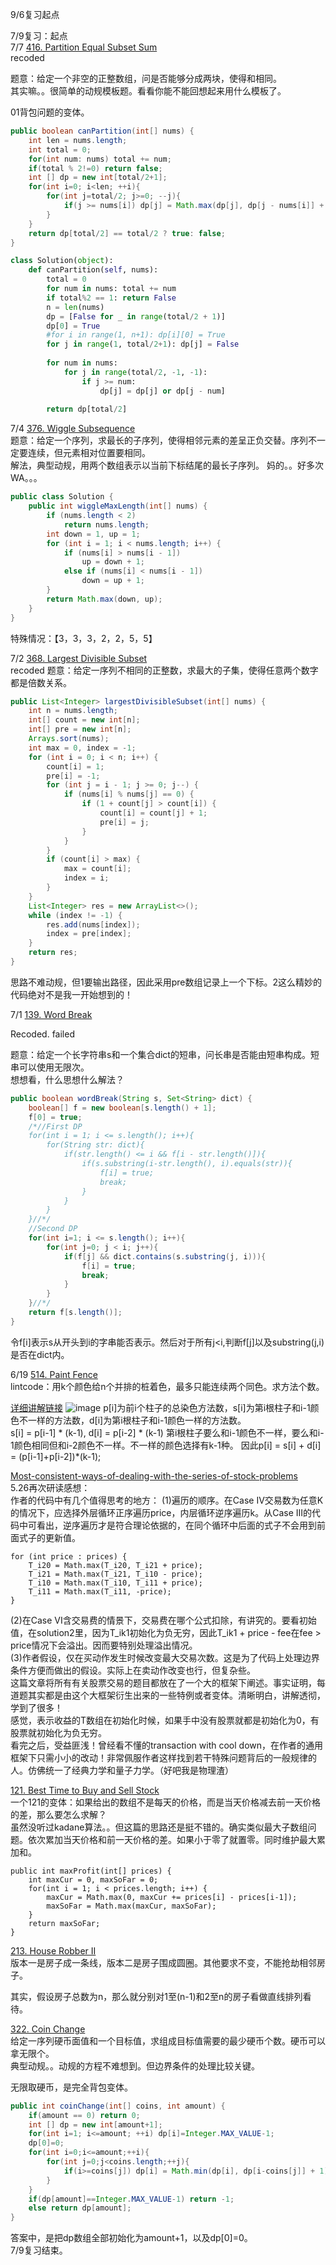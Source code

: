 9/6复习起点

7/9复习：起点<br>
7/7 [416. Partition Equal Subset Sum](https://leetcode.com/problems/partition-equal-subset-sum/description/)<br>recoded

题意：给定一个非空的正整数组，问是否能够分成两块，使得和相同。<br>
其实嘛。。很简单的动规模板题。看看你能不能回想起来用什么模板了。

01背包问题的变体。

```java
public boolean canPartition(int[] nums) {
    int len = nums.length;
    int total = 0;
    for(int num: nums) total += num;
    if(total % 2!=0) return false;
    int [] dp = new int[total/2+1];
    for(int i=0; i<len; ++i){
        for(int j=total/2; j>=0; --j){
            if(j >= nums[i]) dp[j] = Math.max(dp[j], dp[j - nums[i]] + nums[i]);
        }
    }
    return dp[total/2] == total/2 ? true: false;
}
```

```python
class Solution(object):
    def canPartition(self, nums):
        total = 0
        for num in nums: total += num
        if total%2 == 1: return False
        n = len(nums)
        dp = [False for _ in range(total/2 + 1)]
        dp[0] = True
        #for i in range(1, n+1): dp[i][0] = True
        for j in range(1, total/2+1): dp[j] = False
        
        for num in nums:
            for j in range(total/2, -1, -1):
                if j >= num:
                    dp[j] = dp[j] or dp[j - num]
                    
        return dp[total/2]
```



7/4 [376. Wiggle Subsequence](https://leetcode.com/problems/wiggle-subsequence/description/)<br>
题意：给定一个序列，求最长的子序列，使得相邻元素的差呈正负交替。序列不一定要连续，但元素相对位置要相同。<br>
解法，典型动规，用两个数组表示以当前下标结尾的最长子序列。
妈的。。好多次WA。。。

```java
public class Solution {
    public int wiggleMaxLength(int[] nums) {
        if (nums.length < 2)
            return nums.length;
        int down = 1, up = 1;
        for (int i = 1; i < nums.length; i++) {
            if (nums[i] > nums[i - 1])
                up = down + 1;
            else if (nums[i] < nums[i - 1])
                down = up + 1;
        }
        return Math.max(down, up);
    }
}
```
特殊情况：【3，3，3，2，2，5，5】

7/2 [368. Largest Divisible Subset](https://leetcode.com/problems/largest-divisible-subset/description/)<br>recoded
题意：给定一序列不相同的正整数，求最大的子集，使得任意两个数字都是倍数关系。<br>

```java
public List<Integer> largestDivisibleSubset(int[] nums) {
    int n = nums.length;
    int[] count = new int[n];
    int[] pre = new int[n];
    Arrays.sort(nums);
    int max = 0, index = -1;
    for (int i = 0; i < n; i++) {
        count[i] = 1;
        pre[i] = -1;
        for (int j = i - 1; j >= 0; j--) {
            if (nums[i] % nums[j] == 0) {
                if (1 + count[j] > count[i]) {
                    count[i] = count[j] + 1;
                    pre[i] = j;
                }
            }
        }
        if (count[i] > max) {
            max = count[i];
            index = i;
        }
    }
    List<Integer> res = new ArrayList<>();
    while (index != -1) {
        res.add(nums[index]);
        index = pre[index];
    }
    return res;
}
```
思路不难动规，但1要输出路径，因此采用pre数组记录上一个下标。2这么精妙的代码绝对不是我一开始想到的！

7/1 [139. Word Break](https://leetcode.com/problems/word-break/description/)<br>

Recoded. failed

题意：给定一个长字符串s和一个集合dict的短串，问长串是否能由短串构成。短串可以使用无限次。<br>
想想看，什么思想什么解法？

```java
public boolean wordBreak(String s, Set<String> dict) {
    boolean[] f = new boolean[s.length() + 1];
    f[0] = true;
    /*//First DP
    for(int i = 1; i <= s.length(); i++){
        for(String str: dict){
            if(str.length() <= i && f[i - str.length()]){
                if(s.substring(i-str.length(), i).equals(str)){
                    f[i] = true;
                    break;
                }
            }
        }
    }//*/
    //Second DP
    for(int i=1; i <= s.length(); i++){
        for(int j=0; j < i; j++){
            if(f[j] && dict.contains(s.substring(j, i))){
                f[i] = true;
                break;
            }
        }
    }//*/
    return f[s.length()];
}
```
令f[i]表示s从开头到i的字串能否表示。然后对于所有j<i,判断f[j]以及substring(j,i)是否在dict内。

6/19 [514. Paint Fence](https://www.lintcode.com/problem/paint-fence/description)<br>
lintcode：用k个颜色给n个并排的桩着色，最多只能连续两个同色。求方法个数。<br>

[详细讲解链接](http://yuanhsh.iteye.com/blog/2219891)
![image](http://m.qpic.cn/psb?/V13hu9k31D6BsB/h2fPxNVtSg.4zygk0nvtca6QSIRL1sikkXl4ihg6f9s!/b/dFkAAAAAAAAA&bo=dgO5AQAAAAARF.0!&rf=viewer_4&t=5)
p[i]为前i个柱子的总染色方法数，s[i]为第i根柱子和i-1颜色不一样的方法数，d[i]为第i根柱子和i-1颜色一样的方法数。<br>
s[i] = p[i-1] * (k-1), d[i] = p[i-2] * (k-1)
第i根柱子要么和i-1颜色不一样，要么和i-1颜色相同但和i-2颜色不一样。不一样的颜色选择有k-1种。
因此p[i] = s[i] + d[i] = (p[i-1]+p[i-2])*(k-1);


[Most-consistent-ways-of-dealing-with-the-series-of-stock-problems](https://leetcode.com/problems/best-time-to-buy-and-sell-stock-with-transaction-fee/discuss/108870/Most-consistent-ways-of-dealing-with-the-series-of-stock-problems)<br>
5.26再次研读感想：<br>
作者的代码中有几个值得思考的地方：
(1)遍历的顺序。在Case IV交易数为任意K的情况下，应选择外层循环正序遍历price，内层循环逆序遍历k。从Case III的代码中可看出，逆序遍历才是符合理论依据的，在同个循环中后面的式子不会用到前面式子的更新值。
```
for (int price : prices) {
    T_i20 = Math.max(T_i20, T_i21 + price);
    T_i21 = Math.max(T_i21, T_i10 - price);
    T_i10 = Math.max(T_i10, T_i11 + price);
    T_i11 = Math.max(T_i11, -price);
}
```
(2)在Case VI含交易费的情景下，交易费在哪个公式扣除，有讲究的。要看初始值，在solution2里，因为T_ik1初始化为负无穷，因此T_ik1 + price - fee在fee > price情况下会溢出。因而要特别处理溢出情况。<br>
(3)作者假设，仅在买动作发生时候改变最大交易次数。这是为了代码上处理边界条件方便而做出的假设。实际上在卖动作改变也行，但复杂些。<br>
这篇文章将所有有关股票交易的题目都放在了一个大的框架下阐述。事实证明，每道题其实都是由这个大框架衍生出来的一些特例或者变体。清晰明白，讲解透彻，学到了很多！<br>
感觉，表示收益的T数组在初始化时候，如果手中没有股票就都是初始化为0，有股票就初始化为负无穷。<br>
看完之后，受益匪浅！曾经看不懂的transaction with cool down，在作者的通用框架下只需小小的改动！非常佩服作者这样找到若干特殊问题背后的一般规律的人。仿佛统一了经典力学和量子力学。（好吧我是物理渣）

[121. Best Time to Buy and Sell Stock](https://leetcode.com/problems/best-time-to-buy-and-sell-stock/discuss/39038/kadanes-algorithm-since-no-one-has-mentioned-about-this-so-far-in-case-if-interviewer-twists-the-input)<br>
一个121的变体：如果给出的数组不是每天的价格，而是当天价格减去前一天价格的差，那么要怎么求解？<br>
虽然没听过kadane算法。。但这篇的思路还是挺不错的。确实类似最大子数组问题。依次累加当天价格和前一天价格的差。如果小于零了就置零。同时维护最大累加和。
```
public int maxProfit(int[] prices) {
    int maxCur = 0, maxSoFar = 0;
    for(int i = 1; i < prices.length; i++) {
        maxCur = Math.max(0, maxCur += prices[i] - prices[i-1]);
        maxSoFar = Math.max(maxCur, maxSoFar);
    }
    return maxSoFar;
}
```
[213. House Robber II](https://leetcode.com/problems/house-robber-ii)<br>
版本一是房子成一条线，版本二是房子围成圆圈。其他要求不变，不能抢劫相邻房子。

其实，假设房子总数为n，那么就分别对1至(n-1)和2至n的房子看做直线排列看待。

[322. Coin Change](https://leetcode.com/problems/coin-change/description/)<br>
给定一序列硬币面值和一个目标值，求组成目标值需要的最少硬币个数。硬币可以拿无限个。<br>
典型动规。。动规的方程不难想到。但边界条件的处理比较关键。

无限取硬币，是完全背包变体。

```java
public int coinChange(int[] coins, int amount) {
    if(amount == 0) return 0;
    int [] dp = new int[amount+1];
    for(int i=1; i<=amount; ++i) dp[i]=Integer.MAX_VALUE-1;
    dp[0]=0;
    for(int i=0;i<=amount;++i){
        for(int j=0;j<coins.length;++j){
            if(i>=coins[j]) dp[i] = Math.min(dp[i], dp[i-coins[j]] + 1); 
        }
    }
    if(dp[amount]==Integer.MAX_VALUE-1) return -1;
    else return dp[amount];
}
```
答案中，是把dp数组全部初始化为amount+1，以及dp[0]=0。<br>
7/9复习结束。